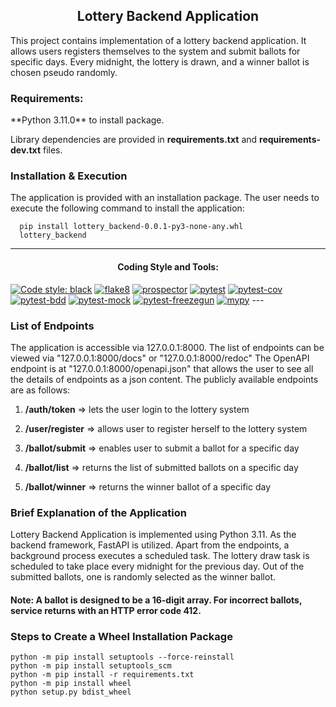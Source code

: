 
<h2 align="center">Lottery Backend Application</h2>
This project contains implementation of a lottery backend application.
It allows users registers themselves to the system and submit ballots for specific days.
Every midnight, the lottery is drawn, and a winner ballot is chosen pseudo randomly.

<h3>Requirements:</h3>
**Python 3.11.0** to install package. 

Library dependencies are provided in **requirements.txt** and **requirements-dev.txt** files.

<h3> Installation & Execution </h3>
The application is provided with an installation package.
The user needs to execute the following command to install the application:

```
  pip install lottery_backend-0.0.1-py3-none-any.whl
  lottery_backend
```

---
<h4 align="center">Coding Style and Tools:</h4>
<a href="https://github.com/psf/black"><img alt="Code style: black" src="https://img.shields.io/badge/black-000000.svg"></a>
<a href="https://github.com/PyCQA/flake8"><img alt="flake8" src="https://img.shields.io/badge/flake8-000000.svg"></a>
<a href="https://github.com/PyCQA/prospector"><img alt="prospector" src="https://img.shields.io/badge/prospector-000000.svg"></a>
<a href="https://github.com/pytest-dev/pytest"><img alt="pytest" src="https://img.shields.io/badge/pytest-000000.svg"></a>
<a href="https://github.com/pytest-dev/pytest-cov"><img alt="pytest-cov" src="https://img.shields.io/badge/pytest_cov-000000.svg"></a>
<a href="https://github.com/pytest-dev/pytest-bdd"><img alt="pytest-bdd" src="https://img.shields.io/badge/pytest_bdd-000000.svg"></a>
<a href="https://github.com/pytest-dev/pytest-mock"><img alt="pytest-mock" src="https://img.shields.io/badge/pytest_mock-000000.svg"></a>
<a href="https://github.com/ktosiek/pytest-freezegun"><img alt="pytest-freezegun" src="https://img.shields.io/badge/pytest_freezegun-000000.svg"></a>
<a href="https://github.com/python/mypy"><img alt="mypy" src="https://img.shields.io/badge/mypy-000000.svg"></a>
---

<h3> List of Endpoints </h3>

The application is accessible via 127.0.0.1:8000.
The list of endpoints can be viewed via "127.0.0.1:8000/docs" or "127.0.0.1:8000/redoc"
The OpenAPI endpoint is at "127.0.0.1:8000/openapi.json"
that allows the user to see all the details of endpoints as a json content.
The publicly available endpoints are as follows:

1. **/auth/token** => lets the user login to the lottery system

2. **/user/register** => allows user to register herself to the lottery system

3. **/ballot/submit** => enables user to submit a ballot for a specific day

4. **/ballot/list** => returns the list of submitted ballots on a specific day

5. **/ballot/winner** => returns the winner ballot of a specific day


<h3> Brief Explanation of the Application </h3>

Lottery Backend Application is implemented using Python 3.11.
As the backend framework, FastAPI is utilized.
Apart from the endpoints, a background process executes a scheduled task.
The lottery draw task is scheduled to take place every midnight for the previous day.
Out of the submitted ballots, one is randomly selected as the winner ballot.


<h4> Note: A ballot is designed to be a 16-digit array. 
For incorrect ballots, service returns with an HTTP error code 412.</h4>


<h3> Steps to Create a Wheel Installation Package </h3>

```
python -m pip install setuptools --force-reinstall
python -m pip install setuptools_scm
python -m pip install -r requirements.txt
python -m pip install wheel
python setup.py bdist_wheel
```